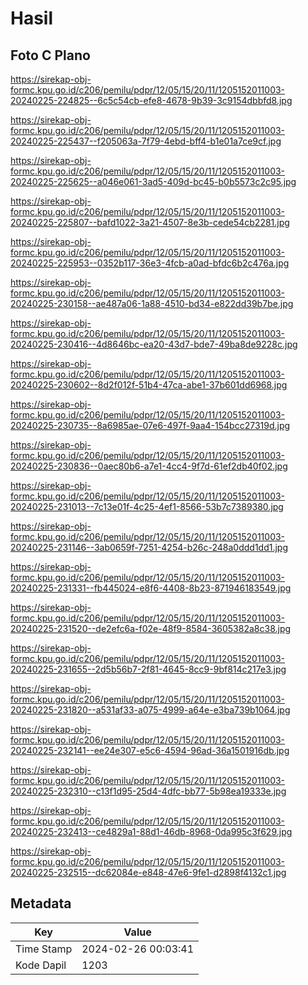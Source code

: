# Hasil

## Foto C Plano

https://sirekap-obj-formc.kpu.go.id/c206/pemilu/pdpr/12/05/15/20/11/1205152011003-20240225-224825--6c5c54cb-efe8-4678-9b39-3c9154dbbfd8.jpg

https://sirekap-obj-formc.kpu.go.id/c206/pemilu/pdpr/12/05/15/20/11/1205152011003-20240225-225437--f205063a-7f79-4ebd-bff4-b1e01a7ce9cf.jpg

https://sirekap-obj-formc.kpu.go.id/c206/pemilu/pdpr/12/05/15/20/11/1205152011003-20240225-225625--a046e061-3ad5-409d-bc45-b0b5573c2c95.jpg

https://sirekap-obj-formc.kpu.go.id/c206/pemilu/pdpr/12/05/15/20/11/1205152011003-20240225-225807--bafd1022-3a21-4507-8e3b-cede54cb2281.jpg

https://sirekap-obj-formc.kpu.go.id/c206/pemilu/pdpr/12/05/15/20/11/1205152011003-20240225-225953--0352b117-36e3-4fcb-a0ad-bfdc6b2c476a.jpg

https://sirekap-obj-formc.kpu.go.id/c206/pemilu/pdpr/12/05/15/20/11/1205152011003-20240225-230158--ae487a06-1a88-4510-bd34-e822dd39b7be.jpg

https://sirekap-obj-formc.kpu.go.id/c206/pemilu/pdpr/12/05/15/20/11/1205152011003-20240225-230416--4d8646bc-ea20-43d7-bde7-49ba8de9228c.jpg

https://sirekap-obj-formc.kpu.go.id/c206/pemilu/pdpr/12/05/15/20/11/1205152011003-20240225-230602--8d2f012f-51b4-47ca-abe1-37b601dd6968.jpg

https://sirekap-obj-formc.kpu.go.id/c206/pemilu/pdpr/12/05/15/20/11/1205152011003-20240225-230735--8a6985ae-07e6-497f-9aa4-154bcc27319d.jpg

https://sirekap-obj-formc.kpu.go.id/c206/pemilu/pdpr/12/05/15/20/11/1205152011003-20240225-230836--0aec80b6-a7e1-4cc4-9f7d-61ef2db40f02.jpg

https://sirekap-obj-formc.kpu.go.id/c206/pemilu/pdpr/12/05/15/20/11/1205152011003-20240225-231013--7c13e01f-4c25-4ef1-8566-53b7c7389380.jpg

https://sirekap-obj-formc.kpu.go.id/c206/pemilu/pdpr/12/05/15/20/11/1205152011003-20240225-231146--3ab0659f-7251-4254-b26c-248a0ddd1dd1.jpg

https://sirekap-obj-formc.kpu.go.id/c206/pemilu/pdpr/12/05/15/20/11/1205152011003-20240225-231331--fb445024-e8f6-4408-8b23-871946183549.jpg

https://sirekap-obj-formc.kpu.go.id/c206/pemilu/pdpr/12/05/15/20/11/1205152011003-20240225-231520--de2efc6a-f02e-48f9-8584-3605382a8c38.jpg

https://sirekap-obj-formc.kpu.go.id/c206/pemilu/pdpr/12/05/15/20/11/1205152011003-20240225-231655--2d5b56b7-2f81-4645-8cc9-9bf814c217e3.jpg

https://sirekap-obj-formc.kpu.go.id/c206/pemilu/pdpr/12/05/15/20/11/1205152011003-20240225-231820--a531af33-a075-4999-a64e-e3ba739b1064.jpg

https://sirekap-obj-formc.kpu.go.id/c206/pemilu/pdpr/12/05/15/20/11/1205152011003-20240225-232141--ee24e307-e5c6-4594-96ad-36a1501916db.jpg

https://sirekap-obj-formc.kpu.go.id/c206/pemilu/pdpr/12/05/15/20/11/1205152011003-20240225-232310--c13f1d95-25d4-4dfc-bb77-5b98ea19333e.jpg

https://sirekap-obj-formc.kpu.go.id/c206/pemilu/pdpr/12/05/15/20/11/1205152011003-20240225-232413--ce4829a1-88d1-46db-8968-0da995c3f629.jpg

https://sirekap-obj-formc.kpu.go.id/c206/pemilu/pdpr/12/05/15/20/11/1205152011003-20240225-232515--dc62084e-e848-47e6-9fe1-d2898f4132c1.jpg


## Metadata

| Key        | Value               |
| ---------- | ------------------- |
| Time Stamp | 2024-02-26 00:03:41 |
| Kode Dapil | 1203                |



